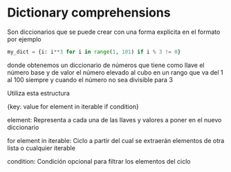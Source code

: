 # Dictionary comprehensions


Son diccionarios que se puede crear con una forma explicita en el formato por ejemplo

```python 
my_dict = {i: i**3 for i in range(1, 101) if i % 3 != 0}
``` 

donde obtenemos un diccionario de números que tiene como llave el número base y de valor el número elevado al cubo en un rango que va del 1 al 100 siempre y cuando el número no sea divisible para 3

Utiliza esta estructura

{key: value for element in iterable if condition}

element: Representa a cada una de las llaves y valores a poner en el nuevo diccionario

for element in iterable: Ciclo a partir del cual se extraerán elementos de otra lista o cualquier iterable

condition: Condición opcional para filtrar los elementos del ciclo